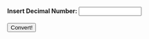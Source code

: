 <html>
<body>


<b>Insert Decimal Number: </b><input type = "text" name = "deci" id = "deci" size = "15" maxlength = "15" /><br> <br>
<input type="button" value="Convert!" onclick="dec2bin()" />
<br><br>
<div id = "result"></div>

<script type = "text/javascript">

function dec2bin() {
var x = document.getElementById("deci").value;
if ((/[^0-9]/g.test(x)) || x == "") {
alert ("You must enter an integer decimal number!");
document.getElementById("deci").value = "";
document.getElementById("deci").focus();
return false;
}
x = parseInt(x);
var bin = x.toString(2);
var hex = x.toString(16).toUpperCase();
var octal = x.toString(8);


var figs = "The binary representation of " + x + " is " + bin + "<br>";
figs = figs + "The hexadecimal representation of " + x + " is " + hex + "<br>";
figs = figs + "The octal representation of " + x + " is " + octal + "<br>";

document.getElementById("result").innerHTML = figs;
}
</script>

<p align="center"><font face="arial" size="-2"></font><br>
<font face="arial, helvetica" size="-2"><a href="http://javascriptkit.com"></a></font></p>

</body>
</html>
